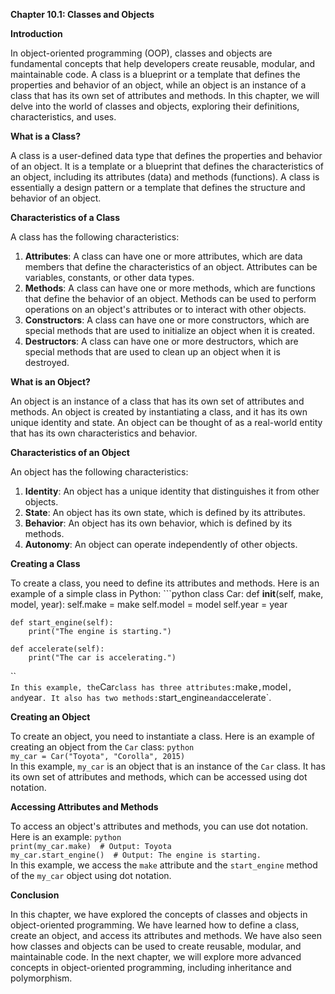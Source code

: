 <p><strong>Chapter 10.1: Classes and Objects</strong></p>

<p><strong>Introduction</strong></p>

<p>In object-oriented programming (OOP), classes and objects are fundamental concepts that help developers create reusable, modular, and maintainable code. A class is a blueprint or a template that defines the properties and behavior of an object, while an object is an instance of a class that has its own set of attributes and methods. In this chapter, we will delve into the world of classes and objects, exploring their definitions, characteristics, and uses.</p>

<p><strong>What is a Class?</strong></p>

<p>A class is a user-defined data type that defines the properties and behavior of an object. It is a template or a blueprint that defines the characteristics of an object, including its attributes (data) and methods (functions). A class is essentially a design pattern or a template that defines the structure and behavior of an object.</p>

<p><strong>Characteristics of a Class</strong></p>

<p>A class has the following characteristics:</p>

<ol>
<li><strong>Attributes</strong>: A class can have one or more attributes, which are data members that define the characteristics of an object. Attributes can be variables, constants, or other data types.</li>
<li><strong>Methods</strong>: A class can have one or more methods, which are functions that define the behavior of an object. Methods can be used to perform operations on an object's attributes or to interact with other objects.</li>
<li><strong>Constructors</strong>: A class can have one or more constructors, which are special methods that are used to initialize an object when it is created.</li>
<li><strong>Destructors</strong>: A class can have one or more destructors, which are special methods that are used to clean up an object when it is destroyed.</li>
</ol>

<p><strong>What is an Object?</strong></p>

<p>An object is an instance of a class that has its own set of attributes and methods. An object is created by instantiating a class, and it has its own unique identity and state. An object can be thought of as a real-world entity that has its own characteristics and behavior.</p>

<p><strong>Characteristics of an Object</strong></p>

<p>An object has the following characteristics:</p>

<ol>
<li><strong>Identity</strong>: An object has a unique identity that distinguishes it from other objects.</li>
<li><strong>State</strong>: An object has its own state, which is defined by its attributes.</li>
<li><strong>Behavior</strong>: An object has its own behavior, which is defined by its methods.</li>
<li><strong>Autonomy</strong>: An object can operate independently of other objects.</li>
</ol>

<p><strong>Creating a Class</strong></p>

<p>To create a class, you need to define its attributes and methods. Here is an example of a simple class in Python:
```python
class Car:
    def <strong>init</strong>(self, make, model, year):
        self.make = make
        self.model = model
        self.year = year</p>

<pre><code>def start_engine(self):
    print("The engine is starting.")

def accelerate(self):
    print("The car is accelerating.")
</code></pre>

<p>``<code>
In this example, the</code>Car<code>class has three attributes:</code>make<code>,</code>model<code>, and</code>year<code>. It also has two methods:</code>start_engine<code>and</code>accelerate`.</p>

<p><strong>Creating an Object</strong></p>

<p>To create an object, you need to instantiate a class. Here is an example of creating an object from the <code>Car</code> class:
<code>python
my_car = Car("Toyota", "Corolla", 2015)
</code>
In this example, <code>my_car</code> is an object that is an instance of the <code>Car</code> class. It has its own set of attributes and methods, which can be accessed using dot notation.</p>

<p><strong>Accessing Attributes and Methods</strong></p>

<p>To access an object's attributes and methods, you can use dot notation. Here is an example:
<code>python
print(my_car.make)  # Output: Toyota
my_car.start_engine()  # Output: The engine is starting.
</code>
In this example, we access the <code>make</code> attribute and the <code>start_engine</code> method of the <code>my_car</code> object using dot notation.</p>

<p><strong>Conclusion</strong></p>

<p>In this chapter, we have explored the concepts of classes and objects in object-oriented programming. We have learned how to define a class, create an object, and access its attributes and methods. We have also seen how classes and objects can be used to create reusable, modular, and maintainable code. In the next chapter, we will explore more advanced concepts in object-oriented programming, including inheritance and polymorphism.</p>
